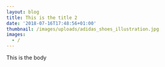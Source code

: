 ```yaml
---
layout: blog
title: This is the title 2
date: '2018-07-16T17:48:56+01:00'
thumbnail: /images/uploads/adidas_shoes_illustration.jpg
images:
  - /
---
```

This is the body

